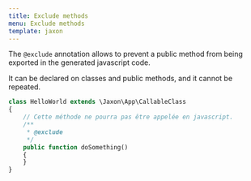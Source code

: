 ```yaml
---
title: Exclude methods
menu: Exclude methods
template: jaxon
---
```


The `@exclude` annotation allows to prevent a public method from being exported in the generated javascript code.

It can be declared on classes and public methods, and it cannot be repeated.

```php
class HelloWorld extends \Jaxon\App\CallableClass
{
    // Cette méthode ne pourra pas être appelée en javascript.
    /**
     * @exclude
     */
    public function doSomething()
    {
    }
}
```
